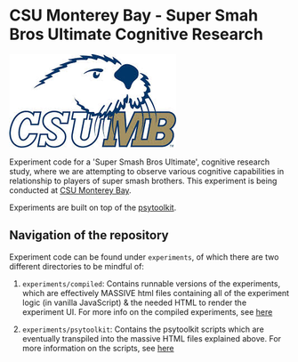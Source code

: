 # CSU Monterey Bay - Super Smah Bros Ultimate Cognitive Research

![Cool otter guy](./assets/csuMbOtter.jpeg)

Experiment code for a 'Super Smash Bros Ultimate', cognitive research study, where we are attempting to observe various cognitive capabilities in relationship to players of super smash brothers. This experiment is being conducted at [CSU Monterey Bay](https://csumb.edu/).

Experiments are built on top of the [psytoolkit](https://www.psytoolkit.org/). 

## Navigation of the repository

Experiment code can be found under `experiments`, of which there are two different directories to be mindful of:

1. `experiments/compiled`: Contains runnable versions of the experiments, which are effectively MASSIVE html files containing all of the experiment logic (in vanilla JavaScript) & the needed HTML to render the experiment UI. For more info on the compiled experiments, see [here](experiments/compiled/README.md)

2. `experiments/psytoolkit`: Contains the psytoolkit scripts which are eventually transpiled into the massive HTML files explained above. For more information on the scripts, see [here](experiments/psytoolkit/README.md)